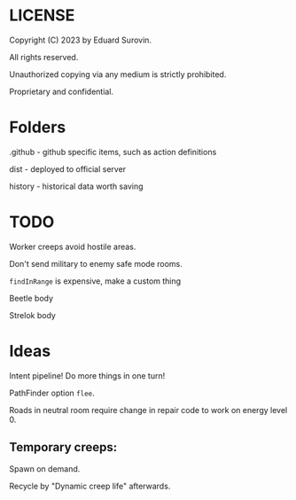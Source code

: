 # LICENSE
Copyright (C) 2023 by Eduard Surovin.

All rights reserved.

Unauthorized copying via any medium is strictly prohibited.

Proprietary and confidential.

# Folders
.github - github specific items, such as action definitions

dist - deployed to official server

history - historical data worth saving

# TODO
Worker creeps avoid hostile areas.

Don't send military to enemy safe mode rooms.

`findInRange` is expensive, make a custom thing

Beetle body

Strelok body

# Ideas
Intent pipeline! Do more things in one turn!

PathFinder option `flee`.

Roads in neutral room require change in repair code to work on energy level 0.

## Temporary creeps:

Spawn on demand.

Recycle by "Dynamic creep life" afterwards.
